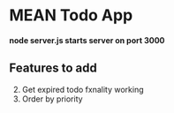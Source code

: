 # MEAN Todo App
#### node server.js starts server on port 3000
## Features to add
2) Get expired todo fxnality working
5) Order by priority

